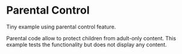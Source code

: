 # Parental Control
Tiny example using parental control feature.

Parental code allow to protect children from adult-only content.
This example tests the functionality but does not display any content.
